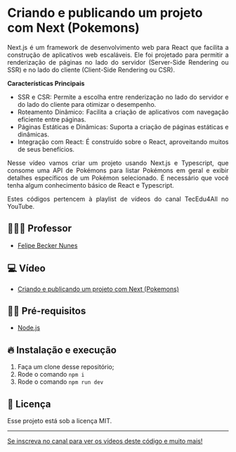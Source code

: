 # Criando e publicando um projeto com Next (Pokemons)

<p align="justify">
  Next.js é um framework de desenvolvimento web para React que facilita a construção de aplicativos web escaláveis. Ele foi projetado para permitir a renderização de páginas no lado do servidor (Server-Side Rendering ou SSR) e no lado do cliente (Client-Side Rendering ou CSR).
  </p>
  
<p align="justify">
<b>Características Principais</b>
  </p>
  
<ul align="justify">
 <li>SSR e CSR: Permite a escolha entre renderização no lado do servidor e do lado do cliente para otimizar o desempenho.</li>

  <li>Roteamento Dinâmico: Facilita a criação de aplicativos com navegação eficiente entre páginas.</li>

  <li>Páginas Estáticas e Dinâmicas: Suporta a criação de páginas estáticas e dinâmicas.</li>
     
  <li>Integração com React: É construído sobre o React, aproveitando muitos de seus benefícios.</li>
</ul>

<p align="justify">
Nesse vídeo vamos criar um projeto usando Next.js e Typescript, que consome uma API de Pokémons para listar Pokémons em geral e exibir detalhes específicos de um Pokémon selecionado. 
É necessário que você tenha algum conhecimento básico de React e Typescript.
</p>

<p align="justify">Estes códigos pertencem à playlist de vídeos do canal TecEdu4All no YouTube.</p> 


## 👨🏼‍💻 Professor

- [Felipe Becker Nunes](https://www.linkedin.com/in/felipe-becker-nunes-b561a576/)

## 💻 Vídeo

- [Criando e publicando um projeto com Next (Pokemons)](https://www.youtube.com/watch?v=UCO4DyxnMwA)

## ✋🏻 Pré-requisitos

- [Node.js](https://nodejs.org/en/)

## 🔥 Instalação e execução

1. Faça um clone desse repositório;
2. Rode o comando `npm i`
4. Rode o comando `npm run dev`

## 📝 Licença

Esse projeto está sob a licença MIT. 

---

[Se inscreva no canal para ver os vídeos deste código e muito mais!](https://www.youtube.com/channel/UClIDejJoLMKCfXKEyi5ZTWQ)
